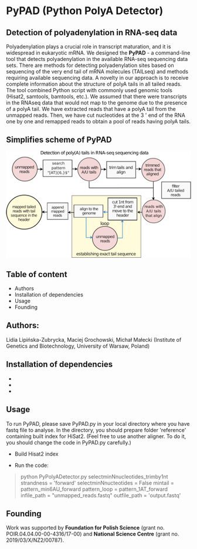 # PyPAD (Python PolyA Detector)

## Detection of polyadenylation in RNA-seq data

Polyadenylation plays a crucial role in transcript maturation, and it is widespread in eukaryotic mRNA. We designed the **PyPAD** - a command-line tool that detects polyadenylation in the available RNA-seq sequencing data sets. 
There are methods for detecting polyadenylation sites based on sequencing of the very end tail of mRNA molecules (TAILseq) and methods requiring available sequencing data. A novelty in our approach is to receive complete information about the structure of polyA tails in all tailed reads. The tool combined Python script with commonly used genomic tools (Hisat2, samtools, bamtools, etc.). We assumed that there were transcripts in the RNAseq data that would not map to the genome due to the presence of a polyA tail. We have extracted reads that have a polyA tail from the unmapped reads. Then, we have cut nucleotides at the 3 ' end of the RNA one by one and remapped reads to obtain a pool of reads having polyA tails. 

## Simplifies scheme of PyPAD

![scheme](PyPAD_scheme_github.png)

## Table of content
* Authors
* Installation of dependencies
* Usage
* Founding

## Authors:
Lidia Lipińska-Zubrycka, Maciej Grochowski, Michał Małecki (Institute of Genetics and Biotechnology, University of Warsaw, Poland)

## Installation of dependencies
*
*
*

## Usage
To run PyPAD, please save PyPAD.py in your local directory where you have fastq file to analyse. In the directory, you should prepare folder 'reference' containing built index for HiSat2. (Feel free to use another aligner. To do it, you should change the code in PyPAD.py carefully.)
* Build Hisat2 index 

* Run the code:

> python PyPolyADetector.py selectminNnucleotides_trimby1nt strandness = 'forward' selectminNnucteotides = False mintail = pattern_min6AU_forward pattern_loop = pattern_1AT_forward infile_path = "unmapped_reads.fastq" outfile_path = 'output.fastq'


## Founding
Work was supported by **Foundation for Polish Science** (grant no. POIR.04.04.00-00-4316/17-00) and **National Science Centre** (grant no. 2019/03/X/NZ2/00787).
